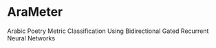 # AraMeter
Arabic Poetry Metric Classification Using Bidirectional Gated Recurrent Neural Networks 

